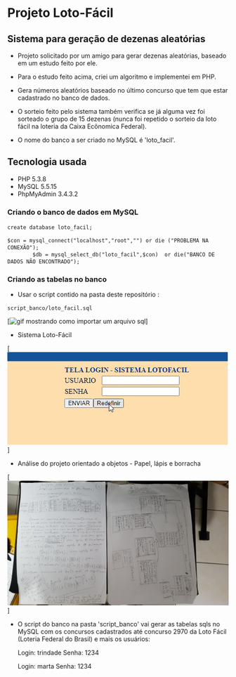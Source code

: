 # Projeto Loto-Fácil
## Sistema para geração de dezenas aleatórias
- Projeto solicitado por um amigo para gerar dezenas aleatórias, baseado em um estudo feito por ele.
- Para o estudo feito acima, criei um algoritmo e implementei em PHP.
- Gera números aleatórios baseado no último concurso que tem que estar cadastrado no banco de dados.

- O sorteio feito pelo sistema também verifica se já alguma vez foi sorteado o grupo de 15 dezenas (nunca foi repetido o sorteio da loto fácil na loteria da Caixa Ecônomica Federal).

- O nome do banco a ser criado no MySQL é 'loto_facil'.

## Tecnologia usada
- PHP 5.3.8
- MySQL 5.5.15
- PhpMyAdmin 3.4.3.2

### Criando o banco de dados em MySQL
```
create database loto_facil;
```
```
$con = mysql_connect("localhost","root","") or die ("PROBLEMA NA CONEXÃO");
	    $db = mysql_select_db("loto_facil",$con)  or die("BANCO DE DADOS NÃO ENCONTRADO");
```
### Criando as tabelas no banco

- Usar o script contido na pasta deste repositório :
```
script_banco/loto_facil.sql
```
[<img src="./script-banco.gif" alt="gif mostrando como importar um arquivo sql">]

- Sistema Loto-Fácil

[<img src="./sistema-loto.gif" alt="gif mostrando o sistema loto-fácil">]

- Análise do projeto orientado a objetos - Papel, lápis e borracha

[<img src="./analise-projeto.jpg" alt="imagem mostrando a análise feita">]

- O script do banco na pasta 'script_banco' vai gerar as tabelas sqls no MySQL com os concursos cadastrados até concurso 2970 da Loto Fácil (Loteria Federal do Brasil) e mais os usuários:

	Login: trindade
	Senha: 1234

	Login: marta
	Senha: 1234

